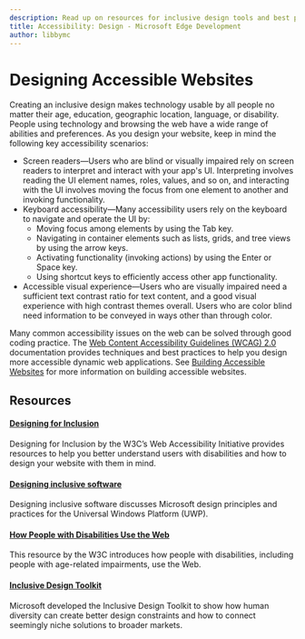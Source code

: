 ```yaml
---
description: Read up on resources for inclusive design tools and best practices.
title: Accessibility: Design - Microsoft Edge Development
author: libbymc
---
```


# Designing Accessible Websites 

Creating an inclusive design makes technology usable by all people no matter their age, education, geographic location, language, or disability. People using technology and browsing the web have a wide range of abilities and preferences. As you design your website, keep in mind the following key accessibility scenarios:

* Screen readers—Users who are blind or visually impaired rely on screen readers to interpret and interact with your app's UI. Interpreting involves reading the UI element names, roles, values, and so on, and interacting with the UI involves moving the focus from one element to another and invoking functionality. 
* Keyboard accessibility—Many accessibility users rely on the keyboard to navigate and operate the UI by:
  * Moving focus among elements by using the Tab key.
  * Navigating in container elements such as lists, grids, and tree views by using the arrow keys.
  * Activating functionality (invoking actions) by using the Enter or Space key.
  * Using shortcut keys to efficiently access other app functionality.
* Accessible visual experience—Users who are visually impaired need a sufficient text contrast ratio for text content, and a good visual experience with high contrast themes overall. Users who are color blind need information to be conveyed in ways other than through color.

Many common accessibility issues on the web can be solved through good coding practice.  The [Web Content Accessibility Guidelines (WCAG) 2.0](https://www.w3.org/TR/WCAG20/) documentation provides techniques and best practices to help you design more accessible dynamic web applications. See [Building Accessible Websites](./build.md) for more information on building accessible websites.

## Resources

#### [Designing for Inclusion](http://www.w3.org/WAI/users/Overview.html)
Designing for Inclusion by the W3C’s Web Accessibility Initiative provides resources to help you better understand users with disabilities and how to design your website with them in mind. 

#### [Designing inclusive software](https://msdn.microsoft.com/en-us/windows/uwp/accessibility/designing-inclusive-software) 
Designing inclusive software discusses Microsoft design principles and practices for the Universal Windows Platform (UWP).

#### [How People with Disabilities Use the Web](https://www.w3.org/WAI/intro/people-use-web/Overview.html)
This resource by the W3C introduces how people with disabilities, including people with age-related impairments, use the Web.

#### [Inclusive Design Toolkit](https://www.microsoft.com/en-us/design/practice#howwemake-section)
Microsoft developed the Inclusive Design Toolkit to show how human diversity can create better design constraints and how to connect seemingly niche solutions to broader markets. 

